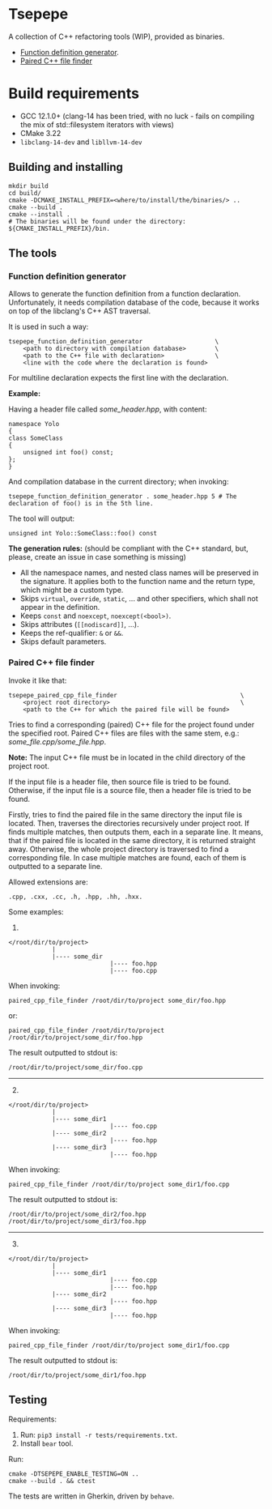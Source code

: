 # Tsepepe

A collection of C++ refactoring tools (WIP), provided as binaries. 

- [Function definition generator](#function-definition-generator).
- [Paired C++ file finder](#paired-c++-file-finder)

# Build requirements

* GCC 12.1.0+ (clang-14 has been tried, with no luck - fails on compiling the mix of std::filesystem iterators
with views)
* CMake 3.22
* `libclang-14-dev` and `libllvm-14-dev`

## Building and installing

```
mkdir build
cd build/
cmake -DCMAKE_INSTALL_PREFIX=<where/to/install/the/binaries/> ..
cmake --build .
cmake --install .
# The binaries will be found under the directory: ${CMAKE_INSTALL_PREFIX}/bin.
```

## The tools

### Function definition generator

Allows to generate the function definition from a function declaration. Unfortunately, it needs compilation
database of the code, because it works on top of the libclang's C++ AST traversal.

It is used in such a way:
```
tsepepe_function_definition_generator                    \
    <path to directory with compilation database>        \
    <path to the C++ file with declaration>              \
    <line with the code where the declaration is found>
```

For multiline declaration expects the first line with the declaration.

**Example:**

Having a header file called _some\_header.hpp_, with content:
```
namespace Yolo
{
class SomeClass
{
    unsigned int foo() const;
};
}
```
And compilation database in the current directory; when invoking:
```
tsepepe_function_definition_generator . some_header.hpp 5 # The declaration of foo() is in the 5th line.
```
The tool will output:
```
unsigned int Yolo::SomeClass::foo() const
```

**The generation rules:** (should be compliant with the C++ standard, but, please, create an issue in case something
is missing)
- All the namespace names, and nested class names will be preserved in the signature. It applies both to the function
name and the return type, which might be a custom type.
- Skips `virtual`, `override`, `static`, ... and other specifiers, which shall not appear in the definition.
- Keeps `const` and `noexcept`, `noexcept(<bool>)`.
- Skips attributes (`[[nodiscard]]`, ...).
- Keeps the ref-qualifier: `&` or `&&`.
- Skips default parameters.

### Paired C++ file finder

Invoke it like that:
```
tsepepe_paired_cpp_file_finder                                  \
    <project root directory>                                    \
    <path to the C++ for which the paired file will be found>
```

Tries to find a corresponding (paired) C++ file for the project found under the specified root.
Paired C++ files are files with the same stem, e.g.: _some\_file.cpp/some\_file.hpp_.

**Note:** The input C++ file must be in located in the child directory of the project root.

If the input file is a header file, then source file is tried to be found. Otherwise, if the input file is a source 
file, then a header file is tried to be found.

Firstly, tries to find the paired file in the same directory the input file is located. Then, traverses the directories 
recursively under project root. If finds multiple matches, then outputs them, each in a separate line. It means, that
if the paired file is located in the same directory, it is returned straight away. Otherwise, the whole project 
directory is traversed to find a corresponding file. In case multiple matches are found, each of them is outputted to
a separate line.

Allowed extensions are:
```
.cpp, .cxx, .cc, .h, .hpp, .hh, .hxx.
```

Some examples:

1.

    </root/dir/to/project>
                |
                |---- some_dir
                                |---- foo.hpp
                                |---- foo.cpp

When invoking:

    paired_cpp_file_finder /root/dir/to/project some_dir/foo.hpp

or:

    paired_cpp_file_finder /root/dir/to/project /root/dir/to/project/some_dir/foo.hpp

The result outputted to stdout is:

    /root/dir/to/project/some_dir/foo.cpp

---

2.

    </root/dir/to/project>
                |
                |---- some_dir1
                                |---- foo.cpp
                |---- some_dir2
                                |---- foo.hpp
                |---- some_dir3
                                |---- foo.hpp

When invoking:

    paired_cpp_file_finder /root/dir/to/project some_dir1/foo.cpp

The result outputted to stdout is:

    /root/dir/to/project/some_dir2/foo.hpp
    /root/dir/to/project/some_dir3/foo.hpp

---

3.

    </root/dir/to/project>
                |
                |---- some_dir1
                                |---- foo.cpp
                                |---- foo.hpp
                |---- some_dir2
                                |---- foo.hpp
                |---- some_dir3
                                |---- foo.hpp

When invoking:

    paired_cpp_file_finder /root/dir/to/project some_dir1/foo.cpp

The result outputted to stdout is:

    /root/dir/to/project/some_dir1/foo.hpp


## Testing

Requirements:

1. Run: `pip3 install -r tests/requirements.txt`.
2. Install `bear` tool.

Run:

```
cmake -DTSEPEPE_ENABLE_TESTING=ON ..
cmake --build . && ctest
```

The tests are written in Gherkin, driven by `behave`.
